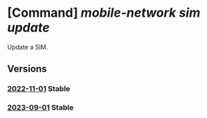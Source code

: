 # [Command] _mobile-network sim update_

Update a SIM.

## Versions

### [2022-11-01](/Resources/mgmt-plane/L3N1YnNjcmlwdGlvbnMve30vcmVzb3VyY2Vncm91cHMve30vcHJvdmlkZXJzL21pY3Jvc29mdC5tb2JpbGVuZXR3b3JrL3NpbWdyb3Vwcy97fS9zaW1zL3t9/2022-11-01.xml) **Stable**

<!-- mgmt-plane /subscriptions/{}/resourcegroups/{}/providers/microsoft.mobilenetwork/simgroups/{}/sims/{} 2022-11-01 -->

### [2023-09-01](/Resources/mgmt-plane/L3N1YnNjcmlwdGlvbnMve30vcmVzb3VyY2Vncm91cHMve30vcHJvdmlkZXJzL21pY3Jvc29mdC5tb2JpbGVuZXR3b3JrL3NpbWdyb3Vwcy97fS9zaW1zL3t9/2023-09-01.xml) **Stable**

<!-- mgmt-plane /subscriptions/{}/resourcegroups/{}/providers/microsoft.mobilenetwork/simgroups/{}/sims/{} 2023-09-01 -->
